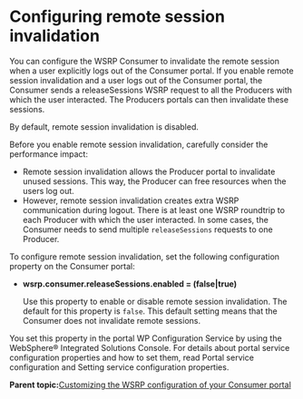 # Configuring remote session invalidation

You can configure the WSRP Consumer to invalidate the remote session when a user explicitly logs out of the Consumer portal. If you enable remote session invalidation and a user logs out of the Consumer portal, the Consumer sends a releaseSessions WSRP request to all the Producers with which the user interacted. The Producers portals can then invalidate these sessions.

By default, remote session invalidation is disabled.

Before you enable remote session invalidation, carefully consider the performance impact:

-   Remote session invalidation allows the Producer portal to invalidate unused sessions. This way, the Producer can free resources when the users log out.
-   However, remote session invalidation creates extra WSRP communication during logout. There is at least one WSRP roundtrip to each Producer with which the user interacted. In some cases, the Consumer needs to send multiple `releaseSessions` requests to one Producer.

To configure remote session invalidation, set the following configuration property on the Consumer portal:

-   **wsrp.consumer.releaseSessions.enabled = \(false\|true\)**

    Use this property to enable or disable remote session invalidation. The default for this property is `false`. This default setting means that the Consumer does not invalidate remote sessions.


You set this property in the portal WP Configuration Service by using the WebSphere® Integrated Solutions Console. For details about portal service configuration properties and how to set them, read Portal service configuration and Setting service configuration properties.

**Parent topic:**[Customizing the WSRP configuration of your Consumer portal](../admin-system/wsrpt_cons_cust.md)


